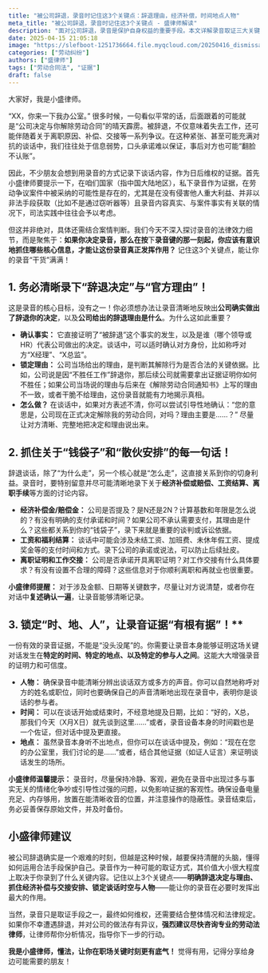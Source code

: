 ```yaml
---
title: "被公司辞退，录音时记住这3个关键点：辞退理由，经济补偿，时间地点人物"
meta_title: "被公司辞退，录音时记住这3个关键点 - 盛律师解读"
description: "面对公司辞退，录音是保护自身权益的重要手段。本文详解录音取证三大关键点：一是清晰记录辞退决定与官方理由，二是抓住经济补偿、工资结算等财务承诺，三是确保录音中包含时间、地点和人物信息。掌握这些要点，让你的录音证据更有效力，在劳动争议中占据主动。"
date: 2025-04-15 21:05:18
image: "https://slefboot-1251736664.file.myqcloud.com/20250416_dismissal_record.png/webp"
categories: ["劳动纠纷"]
authors: ["盛律师"]
tags: ["劳动合同法", "证据"]
draft: false
---
```


大家好，我是小盛律师。

“XX，你来一下我办公室。” 很多时候，一句看似平常的话，后面跟着的可能就是“公司决定与你解除劳动合同”的晴天霹雳。被辞退，不仅意味着失去工作，还可能伴随着关于离职原因、补偿、交接等一系列争议。在这种紧张、甚至可能充满对抗的谈话中，我们往往处于信息弱势，口头承诺难以保证，事后对方也可能“翻脸不认账”。

因此，不少朋友会想到用录音的方式记录下谈话内容，作为日后维权的证据。首先小盛律师要提示一下，在咱们国家（指中国大陆地区），私下录音作为证据，在劳动争议案件中被采纳的可能性是存在的，尤其是在没有侵害他人重大利益、并非以非法手段获取（比如不是通过窃听器等）且录音内容真实、与案件事实有关联的情况下，司法实践中往往会予以考虑。

但这并非绝对，具体还需结合案情判断。我们今天不深入探讨录音的法律效力细节，而是聚焦于：**如果你决定录音，那么在按**下**录音键的那一刻起，你应该有意识地抓住哪些核心信息，才能让这份录音真正发挥作用？** 记住这3个关键点，能让你的录音“干货”满满！

## 1. 务必清晰录下“辞退决定”与“官方理由”！

这是录音的核心目标，没有之一！你必须想办法让录音清晰地反映出**公司确实做出了辞退你的决定**，以及**公司给出的辞退理由是什么**。为什么这如此重要？

* **确认事实：** 它直接证明了“被辞退”这个事实的发生，以及是谁（哪个领导或HR）代表公司做出的决定。谈话中，可以适时确认对方身份，比如称呼对方“X经理”、“X总监”。
* **锁定理由：** 公司当场给出的理由，是判断其解除行为是否合法的关键依据。比如，公司说是因“不胜任工作”辞退你，那后续公司就需要拿出证据证明你如何不胜任；如果公司当场说的理由与后来在《解除劳动合同通知书》上写的理由不一致，或者干脆不给理由，这份录音就能有力地揭示真相。
* **怎么做？** 在谈话中，如果对方表述不清，你可以尝试引导性地确认：“您的意思是，公司现在正式决定解除我的劳动合同，对吗？理由主要是……？” 尽量让对方清晰、完整地把决定和理由说出来。

## 2. 抓住关于“钱袋子”和“散伙安排”的每一句话！

辞退谈话，除了“为什么走”，另一个核心就是“怎么走”，这直接关系到你的切身利益。录音时，要特别留意并尽可能清晰地录下关于**经济补偿或赔偿、工资结算、离职手续**等方面的讨论内容。

* **经济补偿金/赔偿金：** 公司是否提及？是N还是2N？计算基数和年限是怎么说的？有没有明确的支付承诺和时间？如果公司不承认需要支付，其理由是什么？这些都关系到你的“钱袋子”，录下来就是重要的谈判或诉讼依据。
* **工资和福利结算：** 谈话中可能会涉及未结工资、加班费、未休年假工资、提成奖金等的支付时间和方式。录下公司的承诺或说法，可以防止后续扯皮。
* **离职证明和工作交接：** 公司是否承诺开具离职证明？对工作交接有什么具体要求？有没有设置不合理的障碍？这些信息对于你顺利离职和再就业也很重要。

**小盛律师提醒：** 对于涉及金额、日期等关键数字，尽量让对方说清楚，或者你在对话中**复述确认一遍**，让录音能够清晰记录。

## 3. 锁定“时、地、人”，让录音证据“有根有据”！**

一份有效的录音证据，不能是“没头没尾”的。你需要让录音本身能够证明这场关键对话发生在**特定的时间、特定的地点、以及特定的参与人之间**。这能大大增强录音的证明力和可信度。

* **人物：** 确保录音中能清晰分辨出谈话双方或多方的声音。你可以自然地称呼对方的姓名或职位，同时也要确保自己的声音清晰地出现在录音中，表明你是谈话的参与者。
* **时间：** 可以在谈话开始或结束时，不经意地提及日期，比如：“好的，X总，那我们今天（X月X日）就先谈到这里……”或者，录音设备本身的时间戳也是一个佐证，但对话中提及更直接。
* **地点：** 虽然录音本身听不出地点，但你可以在谈话中提及，例如：“现在在您的办公室里，我们讨论的是……”或者，结合其他证据（如证人证言）来证明谈话发生的场所。

**小盛律师温馨提示：** 录音时，尽量保持冷静、客观，避免在录音中出现过多与事实无关的情绪化争吵或引导性过强的问题，以免影响证据的客观性。确保设备电量充足、内存够用，放置在能清晰收音的位置，并注意操作的隐蔽性。录音结束后，务必妥善保存原始文件，并及时备份。

## 小盛律师建议

被公司辞退确实是一个艰难的时刻，但越是这种时候，越要保持清醒的头脑，懂得如何运用合法手段保护自己。录音作为一种可能的取证方式，其价值大小很大程度上取决于你录到了什么关键内容。记住以上3个关键点——**明确辞退决定与理由、抓住经济补偿与交接安排、锁定谈话时空与人物**——能让你的录音在必要时发挥出最大的作用。

当然，录音只是取证手段之一，最终如何维权，还需要结合整体情况和法律规定。如果你不幸遭遇辞退，并对公司的做法存有异议，**强烈建议尽快咨询专业的劳动法律师**，让律师帮你分析情况，指导你下一步的行动。

**我是小盛律师，懂法，让你在职场关键时刻更有底气！** 觉得有用，记得分享给身边可能需要的朋友！